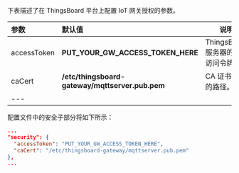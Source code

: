 下表描述了在 ThingsBoard 平台上配置 IoT 网关授权的参数。

| **参数** | **默认值** | **说明** |
|:-|:-|-
| accessToken | **PUT_YOUR_GW_ACCESS_TOKEN_HERE** | ThingsBoard 服务器的网关访问令牌。 |
| caCert | **/etc/thingsboard-gateway/mqttserver.pub.pem** | CA 证书文件的路径。 |
|---

配置文件中的安全子部分将如下所示：

```json
...
"security": {
  "accessToken": "PUT_YOUR_GW_ACCESS_TOKEN_HERE",
  "caCert": "/etc/thingsboard-gateway/mqttserver.pub.pem"
},
...
```
